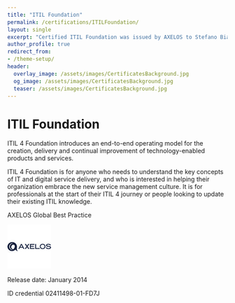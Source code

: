 ```yaml
---
title: "ITIL Foundation"
permalink: /certifications/ITILFoundation/
layout: single
excerpt: "Certified ITIL Foundation was issued by AXELOS to Stefano Bianda."
author_profile: true
redirect_from:
- /theme-setup/
header:
  overlay_image: /assets/images/CertificatesBackground.jpg
  og_image: /assets/images/CertificatesBackground.jpg
  teaser: /assets/images/CertificatesBackground.jpg
---
```

# ITIL Foundation


ITIL 4 Foundation introduces an end-to-end operating model for the creation, delivery and continual improvement of technology-enabled products and services.

ITIL 4 Foundation is for anyone who needs to understand the key concepts of IT and digital service delivery, and who is interested in helping their organization embrace the new service management culture. It is for professionals at the start of their ITIL 4 journey or people looking to update their existing ITIL knowledge.

AXELOS Global Best Practice

![image info](/assets/images/axelosLogo.jpeg)

Release date:  January 2014

ID credential 02411498-01-FD7J

